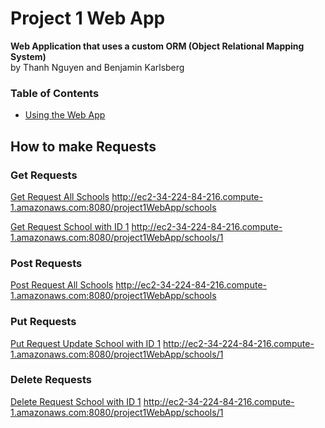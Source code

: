 # Project 1 Web App
**Web Application that uses a custom ORM (Object Relational Mapping System)**<br>
by Thanh Nguyen and Benjamin Karlsberg<br>

### Table of Contents

* [Using the Web App](#Requests)

<a name="Requests"></a>
## How to make Requests

### Get Requests
[Get Request All Schools](http://ec2-34-224-84-216.compute-1.amazonaws.com:8080/project1WebApp/schools)
http://ec2-34-224-84-216.compute-1.amazonaws.com:8080/project1WebApp/schools

[Get Request School with ID 1](http://ec2-34-224-84-216.compute-1.amazonaws.com:8080/project1WebApp/schools/1)
http://ec2-34-224-84-216.compute-1.amazonaws.com:8080/project1WebApp/schools/1

### Post Requests
[Post Request All Schools](http://ec2-34-224-84-216.compute-1.amazonaws.com:8080/project1WebApp/schools)
http://ec2-34-224-84-216.compute-1.amazonaws.com:8080/project1WebApp/schools

### Put Requests
[Put Request Update School with ID 1](http://ec2-34-224-84-216.compute-1.amazonaws.com:8080/project1WebApp/schools/1)
http://ec2-34-224-84-216.compute-1.amazonaws.com:8080/project1WebApp/schools/1

### Delete Requests
[Delete Request School with ID 1](http://ec2-34-224-84-216.compute-1.amazonaws.com:8080/project1WebApp/schools/1)
http://ec2-34-224-84-216.compute-1.amazonaws.com:8080/project1WebApp/schools/1
